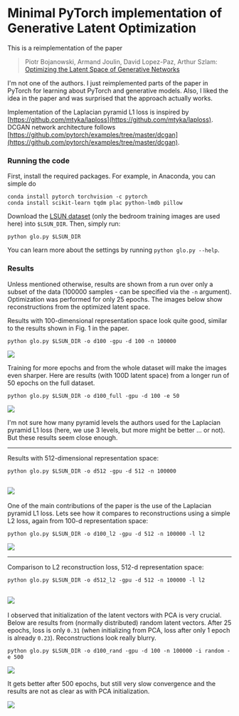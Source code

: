 # Minimal PyTorch implementation of Generative Latent Optimization

This is a reimplementation of the paper

> Piotr Bojanowski, Armand Joulin, David Lopez-Paz, Arthur Szlam:  
> [Optimizing the Latent Space of Generative Networks](https://arxiv.org/abs/1707.05776)  

I'm not one of the authors. I just reimplemented parts of the paper in PyTorch for learning about PyTorch and generative models. Also, I liked the idea in the paper and was surprised that the approach actually works.

Implementation of the Laplacian pyramid L1 loss is inspired by [https://github.com/mtyka/laploss](https://github.com/mtyka/laploss). DCGAN network architecture follows [https://github.com/pytorch/examples/tree/master/dcgan](https://github.com/pytorch/examples/tree/master/dcgan).

### Running the code

First, install the required packages. For example, in Anaconda, you can simple do
```
conda install pytorch torchvision -c pytorch
conda install scikit-learn tqdm plac python-lmdb pillow
```
Download the [LSUN dataset](https://github.com/fyu/lsun) (only the bedroom training images are used here) into `$LSUN_DIR`. Then, simply run:

`python glo.py $LSUN_DIR`

You can learn more about the settings by running `python glo.py --help`. 

### Results

Unless mentioned otherwise, results are shown from a run over only a subset of the data (100000 samples - can be specified via the `-n` argument). Optimization was performed for only 25 epochs. The images below show reconstructions from the optimized latent space.

Results with 100-dimensional representation space look quite good, similar to the results shown in Fig. 1 in the paper. 

`python glo.py $LSUN_DIR -o d100 -gpu -d 100 -n 100000`

![](d100_rec_epoch_024.png)

Training for more epochs and from the whole dataset will make the images even sharper. 
Here are results (with 100D latent space) from a longer run of 50 epochs on the full dataset.

`python glo.py $LSUN_DIR -o d100_full -gpu -d 100 -e 50`

![](d100_full_rec_epoch_049.png)

I'm not sure how many pyramid levels the authors used for the Laplacian pyramid L1 loss (here, we use 3 levels, but more might be better ... or not). But these results seem close enough.

---

Results with 512-dimensional representation space:

`python glo.py $LSUN_DIR -o d512 -gpu -d 512 -n 100000`

![](d512_rec_epoch_024.png)
---

One of the main contributions of the paper is the use of the Laplacian pyramid L1 loss. 
Lets see how it compares to reconstructions using a simple L2 loss, again from 100-d representation space:

`python glo.py $LSUN_DIR -o d100_l2 -gpu -d 512 -n 100000 -l l2`

![](d100_l2_rec_epoch_024.png)

---

Comparison to L2 reconstruction loss, 512-d representation space:

`python glo.py $LSUN_DIR -o d512_l2 -gpu -d 512 -n 100000 -l l2`

![](d512_l2_rec_epoch_024.png)
---

I observed that initialization of the latent vectors with PCA is very crucial. Below are results from (normally distributed) random latent vectors. After 25 epochs, loss is only `0.31` (when initializing from PCA, loss after only 1 epoch is already `0.23`). Reconstructions look really blurry.

`python glo.py $LSUN_DIR -o d100_rand -gpu -d 100 -n 100000 -i random -e 500`

![](d100_rand_rec_epoch_024.png)

It gets better after 500 epochs, but still very slow convergence and the results are not as clear as with PCA initialization. 

![](d100_rand_rec_epoch_499.png)


